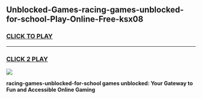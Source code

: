 
## Unblocked-Games-racing-games-unblocked-for-school-Play-Online-Free-ksx08
<h3>
<a href="https://premium76.site?title=racing-games-unblocked-for-school&ref=26A">CLICK TO PLAY</a></h3>
<hr>

<h3>
<a href="https://premium76.site?title=racing-games-unblocked-for-school&ref=26A">CLICK 2 PLAY</a>
  
</h3>

<a href="https://premium76.site?title=racing-games-unblocked-for-school&ref=26A"><img src="https://clearcache.store/games.png"></a>


**racing-games-unblocked-for-school games unblocked: Your Gateway to Fun and Accessible Online Gaming**
